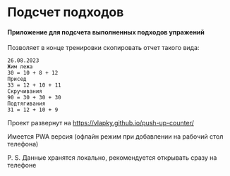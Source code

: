 # Подсчет подходов

#### Приложение для подсчета выполненных подходов упражений

Позволяет в конце тренировки скопировать отчет такого вида:

```
26.08.2023
Жим лежа
30 = 10 + 8 + 12
Присед
33 = 12 + 10 + 11
Скручивания
90 = 30 + 30 + 30
Подтягивания
31 = 12 + 10 + 9
```

Проект развернут на https://vlapky.github.io/push-up-counter/

Имеется PWA версия (офлайн режим при добавлении на рабочий стол телефона)

P. S. Данные хранятся локально, рекомендуется открывать сразу на телефоне
